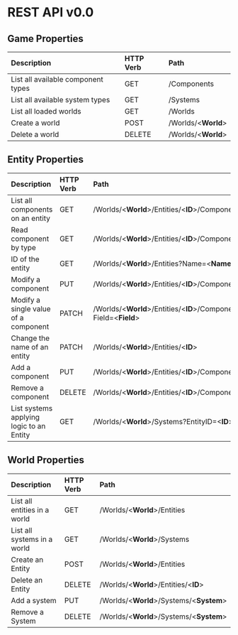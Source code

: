 # REST API v0.0

## Game Properties

| Description | HTTP Verb | Path |
| :---------- | :-------- | :--- |
| List all available component types | GET | /Components |
| List all available system types | GET | /Systems |
| List all loaded worlds | GET | /Worlds |
| Create a world | POST | /Worlds/\<**World**> |
| Delete a world | DELETE | /Worlds/\<**World**> |

## Entity Properties

| Description | HTTP Verb | Path |
| :---------- | :-------- | :--- |
| List all components on an entity | GET | /Worlds/\<**World**>/Entities/\<**ID**>/Components |
| Read component by type | GET | /Worlds/\<**World**>/Entities/\<**ID**>/Components/\<**Type**> |
| ID of the entity | GET | /Worlds/\<**World**>/Entities?Name=\<**Name**>|
| Modify a component | PUT | /Worlds/\<**World**>/Entities/\<**ID**>/Components/\<**Component**> |
| Modify a single value of a component | PATCH | /Worlds/\<**World**>/Entities/\<**ID**>/Components/\<**Component**>?Field=<**Field**> |
| Change the name of an entity | PATCH | /Worlds/\<**World**>/Entities/\<**ID**> |
| Add a component | PUT | /Worlds/\<**World**>/Entities/\<**ID**>/Components/<**Component**> |
| Remove a component | DELETE | /Worlds/\<**World**>/Entities/\<**ID**>/Components/<**Component**> |
| List systems applying logic to an Entity | GET | /Worlds/\<**World**>/Systems?EntityID=\<**ID**> |

## World Properties

| Description | HTTP Verb | Path |
| :---------- | :-------- | :--- |
| List all entities in a world | GET | /Worlds/\<**World**>/Entities |
| List all systems in a world | GET | /Worlds/\<**World**>/Systems |
| Create an Entity | POST | /Worlds/\<**World**>/Entities |
| Delete an Entity | DELETE | /Worlds/\<**World**>/Entities/\<**ID**> |
| Add a system | PUT | /Worlds/\<**World**>/Systems/\<**System**> |
| Remove a System | DELETE | /Worlds/\<**World**>/Systems/\<**System**> |
